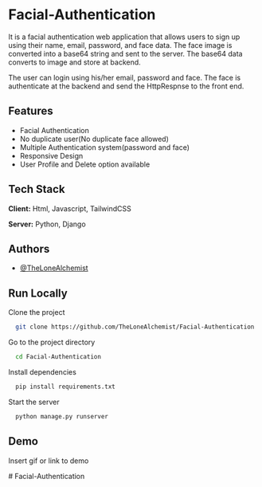 
# Facial-Authentication

It is a facial authentication web application that allows users to sign up using their name, email, password, and face data. The face image is converted into a base64 string and sent to the server.   The base64 data converts to image and store at backend.

The user can login using his/her email, password and face. The face is authenticate at the backend and send the HttpRespnse to the front end.
## Features

- Facial Authentication
- No duplicate user(No duplicate face allowed)
- Multiple Authentication system(password and face)
- Responsive Design
- User Profile and Delete option available


## Tech Stack

**Client:** Html, Javascript, TailwindCSS

**Server:** Python, Django


## Authors

- [@TheLoneAlchemist](https://github.com/TheLoneAlchemist)


## Run Locally

Clone the project

```bash
  git clone https://github.com/TheLoneAlchemist/Facial-Authentication
```

Go to the project directory

```bash
  cd Facial-Authentication
```

Install dependencies

```bash
  pip install requirements.txt
```

Start the server

```bash
  python manage.py runserver
```


## Demo

Insert gif or link to demo

#   F a c i a l - A u t h e n t i c a t i o n  
 